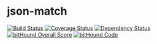 # json-match
[![Build Status](https://travis-ci.org/daveamit/json-match.svg?branch=master)](https://travis-ci.org/daveamit/json-match) [![Coverage Status](https://coveralls.io/repos/github/daveamit/json-match/badge.svg)](https://coveralls.io/github/daveamit/json-match) [![Dependency Status](https://gemnasium.com/badges/github.com/daveamit/json-match.svg)](https://gemnasium.com/github.com/daveamit/json-match) [![bitHound Overall Score](https://www.bithound.io/github/daveamit/json-match/badges/score.svg)](https://www.bithound.io/github/daveamit/json-match) [![bitHound Code](https://www.bithound.io/github/daveamit/json-match/badges/code.svg)](https://www.bithound.io/github/daveamit/json-match)